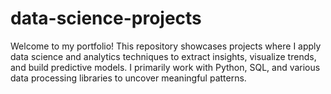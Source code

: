 # data-science-projects
Welcome to my portfolio!  This repository showcases projects where I apply data science and analytics techniques to extract insights, visualize trends, and build predictive models. I primarily work with Python, SQL, and various data processing libraries to uncover meaningful patterns.
